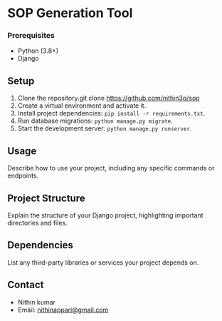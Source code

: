 # SOP Generation Tool

### Prerequisites

- Python (3.8+)
- Django

## Setup

1. Clone the repository.git clone https://github.com/nithin3q/sop
2. Create a virtual environment and activate it.
3. Install project dependencies: `pip install -r requirements.txt`.
4. Run database migrations: `python manage.py migrate`.
5. Start the development server: `python manage.py runserver`.

## Usage

Describe how to use your project, including any specific commands or endpoints.

## Project Structure

Explain the structure of your Django project, highlighting important directories and files.

## Dependencies

List any third-party libraries or services your project depends on.


## Contact

- Nithin kumar
- Email: nithinappari@gmail.com

